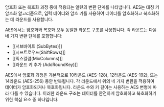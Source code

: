 암호화 또는 복호화 과정 중에 적용되는 일련의 변환 단계를 나타냅니다. AES는 대칭 키 암호화 알고리즘으로, 입력 데이터와 암호 키를 사용하여 데이터를 암호화하고 복호화하는 데 라운드를 사용합니다.

AES에서는 암호화와 복호화 모두 동일한 라운드 구조를 사용합니다. 각 라운드는 다음 네 가지 변환 단계를 포함합니다:
- [[서브바이트 (SubBytes)]]
- [[시프트로우드(ShiftRows)]]
- [[믹스컬럼(MixColumns)]]
- [[라운드 키 추가 (AddRoundKey)]]


AES에서 암호화 과정은 기본적으로 10라운드 (AES-128), 12라운드 (AES-192), 또는 14라운드 (AES-256) 동안 반복됩니다. 각 라운드에서 위의 네 가지 변환을 적용하여 데이터가 암호화되거나 복호화됩니다. 라운드 수와 키 길이는 사용하는 AES 변형에 따라 다를 수 있습니다. 이러한 라운드 구조는 데이터를 안전하게 암호화하고 복호화하기 위한 핵심 요소 중 하나입니다.